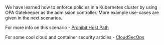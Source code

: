 We have learned how to enforce policies in a Kubernetes cluster by using OPA Gatekeeper as the admission controller. More example use-cases are given in the next scenarios.

For more info on this scenario - [Prohibit Host Path](https://cloudsecops.com/prohibit-unauthorized-host-paths)

For some cool cloud and container security articles - [CloudSecOps](https://cloudsecops.com/blog)
